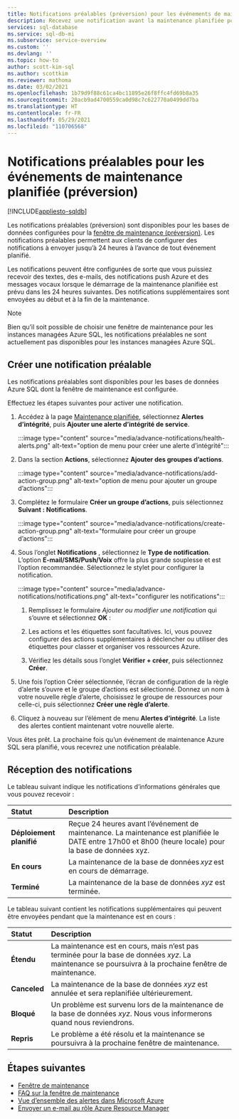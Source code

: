 ```yaml
---
title: Notifications préalables (préversion) pour les événements de maintenance planifiée
description: Recevez une notification avant la maintenance planifiée pour Azure SQL Database.
services: sql-database
ms.service: sql-db-mi
ms.subservice: service-overview
ms.custom: ''
ms.devlang: ''
ms.topic: how-to
author: scott-kim-sql
ms.author: scottkim
ms.reviewer: mathoma
ms.date: 03/02/2021
ms.openlocfilehash: 1b79d9f88c61ca4bc11895e26f8ffc4fd69b8a35
ms.sourcegitcommit: 20acb9ad4700559ca0d98c7c622770a0499dd7ba
ms.translationtype: HT
ms.contentlocale: fr-FR
ms.lasthandoff: 05/29/2021
ms.locfileid: "110706568"
---
```

# <a name="advance-notifications-for-planned-maintenance-events-preview"></a>Notifications préalables pour les événements de maintenance planifiée (préversion)
[!INCLUDE[appliesto-sqldb](../includes/appliesto-sqldb.md)]

Les notifications préalables (préversion) sont disponibles pour les bases de données configurées pour la [fenêtre de maintenance (préversion)](maintenance-window.md). Les notifications préalables permettent aux clients de configurer des notifications à envoyer jusqu’à 24 heures à l’avance de tout événement planifié.

Les notifications peuvent être configurées de sorte que vous puissiez recevoir des textes, des e-mails, des notifications push Azure et des messages vocaux lorsque le démarrage de la maintenance planifiée est prévu dans les 24 heures suivantes. Des notifications supplémentaires sont envoyées au début et à la fin de la maintenance.

> [!Note]
> Bien qu’il soit possible de choisir une fenêtre de maintenance pour les instances managées Azure SQL, les notifications préalables ne sont actuellement pas disponibles pour les instances managées Azure SQL.

## <a name="create-an-advance-notification"></a>Créer une notification préalable

Les notifications préalables sont disponibles pour les bases de données Azure SQL dont la fenêtre de maintenance est configurée. 

Effectuez les étapes suivantes pour activer une notification.  

1. Accédez à la page [Maintenance planifiée](https://portal.azure.com/#blade/Microsoft_Azure_Health/AzureHealthBrowseBlade/plannedMaintenance), sélectionnez **Alertes d’intégrité**, puis **Ajouter une alerte d’intégrité de service**.

    :::image type="content" source="media/advance-notifications/health-alerts.png" alt-text="option de menu pour créer une alerte d’intégrité":::

2. Dans la section **Actions**, sélectionnez **Ajouter des groupes d’actions**. 

    :::image type="content" source="media/advance-notifications/add-action-group.png" alt-text="option de menu pour ajouter un groupe d’actions":::

3. Complétez le formulaire **Créer un groupe d’actions**, puis sélectionnez **Suivant : Notifications**.  

    :::image type="content" source="media/advance-notifications/create-action-group.png" alt-text="formulaire pour créer un groupe d’actions":::

1. Sous l’onglet **Notifications** , sélectionnez le **Type de notification**. L’option **E-mail/SMS/Push/Voix** offre la plus grande souplesse et est l’option recommandée. Sélectionnez le stylet pour configurer la notification.  

    :::image type="content" source="media/advance-notifications/notifications.png" alt-text="configurer les notifications":::



   1. Remplissez le formulaire *Ajouter ou modifier une notification* qui s’ouvre et sélectionnez **OK** : 

   2. Les actions et les étiquettes sont facultatives. Ici, vous pouvez configurer des actions supplémentaires à déclencher ou utiliser des étiquettes pour classer et organiser vos ressources Azure. 

   4. Vérifiez les détails sous l’onglet **Vérifier + créer**, puis sélectionnez **Créer**. 

7. Une fois l’option Créer sélectionnée, l’écran de configuration de la règle d’alerte s’ouvre et le groupe d’actions est sélectionné. Donnez un nom à votre nouvelle règle d’alerte, choisissez le groupe de ressources pour celle-ci, puis sélectionnez **Créer une règle d’alerte**. 

8. Cliquez à nouveau sur l’élément de menu **Alertes d’intégrité**. La liste des alertes contient maintenant votre nouvelle alerte. 


Vous êtes prêt. La prochaine fois qu’un événement de maintenance Azure SQL sera planifié, vous recevrez une notification préalable.

## <a name="receiving-notifications"></a>Réception des notifications

Le tableau suivant indique les notifications d’informations générales que vous pouvez recevoir : 

|Statut|Description|
|:---|:---|
|**Déploiement planifié**| Reçue 24 heures avant l’événement de maintenance. La maintenance est planifiée le DATE entre 17h00 et 8h00 (heure locale) pour la base de données xyz.|
|**En cours** | La maintenance de la base de données *xyz* est en cours de démarrage.| 
|**Terminé** | La maintenance de la base de données *xyz* est terminée. |

Le tableau suivant contient les notifications supplémentaires qui peuvent être envoyées pendant que la maintenance est en cours : 

|Statut|Description|
|:---|:---|
|**Étendu** | La maintenance est en cours, mais n’est pas terminée pour la base de données *xyz*. La maintenance se poursuivra à la prochaine fenêtre de maintenance.| 
|**Canceled**| La maintenance de la base de données *xyz* est annulée et sera replanifiée ultérieurement. |
|**Bloqué**|Un problème est survenu lors de la maintenance de la base de données *xyz*. Nous vous informerons quand nous reviendrons.| 
|**Repris**|Le problème a été résolu et la maintenance se poursuivra à la prochaine fenêtre de maintenance.|


## <a name="next-steps"></a>Étapes suivantes

- [Fenêtre de maintenance](maintenance-window.md)
- [FAQ sur la fenêtre de maintenance](maintenance-window-faq.yml)
- [Vue d’ensemble des alertes dans Microsoft Azure](../../azure-monitor/alerts/alerts-overview.md)
- [Envoyer un e-mail au rôle Azure Resource Manager](../../azure-monitor/alerts/action-groups.md#email-azure-resource-manager-role)